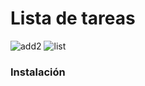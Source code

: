 
# Lista de tareas

![add2](https://user-images.githubusercontent.com/48489792/103484949-f0a98d00-4df2-11eb-9c7d-dcd513ceec7b.png)
![list](https://user-images.githubusercontent.com/48489792/103484951-f1daba00-4df2-11eb-85ba-ae955d2859f0.png)

### Instalación
